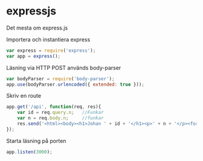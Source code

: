 # expressjs
Det mesta om express.js

Importera och instantiera express

```javascript
var express = require('express');
var app = express();
```

Läsning via HTTP POST används body-parser

```javascript
var bodyParser = require('body-parser');
app.use(bodyParser.urlencoded({ extended: true }));
```

Skriv en route
```javascript
app.get('/api', function(req, res){
    var id = req.query.n;   //Funkar
    var n = req.body.n;     //funkar
    res.send('<html><body><h1>Johan ' + id + '</h1><p>' + n + '</p><form><input name="n" type="text"><button type="submit">Skicka</button></form></body></html>');
});
``` 

Starta läsning på porten
```javascript
app.listen(3000);
```
